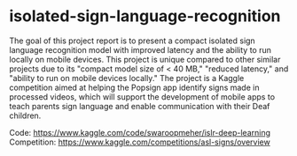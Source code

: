 # isolated-sign-language-recognition

The goal of this project report is to present a compact isolated sign language recognition model with improved latency and the ability to run locally on mobile devices. This project is unique compared to other similar projects due to its "compact model size of < 40 MB," "reduced latency," and "ability to run on mobile devices locally." The project is a Kaggle competition aimed at helping the Popsign app identify signs made in processed videos, which will support the development of mobile apps to teach parents sign language and enable communication with their Deaf children.

Code: https://www.kaggle.com/code/swaroopmeher/islr-deep-learning
Competition: https://www.kaggle.com/competitions/asl-signs/overview
